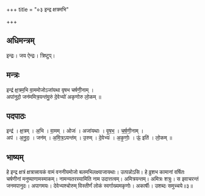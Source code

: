 +++
title = "०३ इन्द्र क्षत्रमभि"

+++
## अधिमन्त्रम्
इन्द्रः। जय ऐन्द्रः। त्रिष्टुप्।

## मन्त्रः
इन्द्र॑ क्ष॒त्रम॒भि वा॒ममोजोऽजा॑यथा वृषभ चर्षणी॒नाम् ।  
अपा॑नुदो॒ जन॑ममित्र॒यन्त॑मु॒रुं दे॒वेभ्यो॑ अकृणोरु लो॒कम् ॥

## पदपाठः
इन्द्र॑ । क्ष॒त्रम् । अ॒भि । वा॒मम् । ओजः॑ । अजा॑यथाः । वृ॒ष॒भ॒ । च॒र्ष॒णी॒नाम् ।  
अप॑ । अ॒नु॒दः॒ । जन॑म् । अ॒मि॒त्र॒ऽयन्त॑म् । उ॒रुम् । दे॒वेभ्यः॑ । अ॒कृ॒णोः॒ । ऊं॒ इति॑ । लो॒कम् ॥

## भाष्यम्
हे इन्द्र क्षत्रं क्षत्रात्त्रायकं वामं वननीयमोजो बलमभिलक्ष्याजायथाः। उत्पन्नोऽसि। हे व्रुशभ कामानां वर्षितः चर्षणीनां मनुष्याणामस्माकम्। नामन्यतरस्यामिति नाम उदात्तत्वम्। अमित्रयन्तम्। अमित्रः शत्रुः। स इवाचरन्तं जनमपानुदः। अपागमयः। देवेभ्यश्चोरुम् विस्तीर्णं लोकं स्वर्गाख्यमकृणोः। अकार्षीः। उशब्दः समुच्चये॥३॥